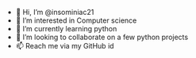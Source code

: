 - 👋 Hi, I’m @insominiac21
- 👀 I’m interested in Computer science
- 🌱 I’m currently learning python
- 💞️ I’m looking to collaborate on a few python projects
- 📫 Reach me via my GitHub id
<!---
insominiac21/insominiac21 is a ✨ special ✨ repository because its `README.md` (this file) appears on your GitHub profile.
You can click the Preview link to take a look at your changes.
--->
